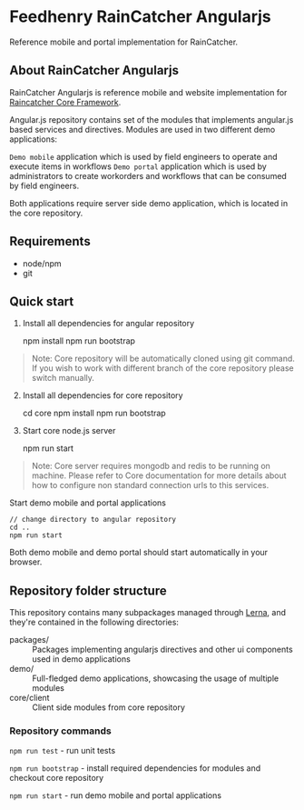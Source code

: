 # Feedhenry RainCatcher Angularjs

Reference mobile and portal implementation for RainCatcher.

## About RainCatcher Angularjs

RainCatcher Angularjs is reference mobile and website implementation for [Raincatcher Core Framework](https://github.com/feedhenry-raincatcher/raincatcher-core).

Angular.js repository contains set of the modules that implements angular.js based services and directives.
Modules are used in two different demo applications:

`Demo mobile` application which is used by field engineers to operate and execute items in workflows
`Demo portal` application which is used by administrators to create workorders and workflows that can be consumed by field engineers.

Both applications require server side demo application, which is located in the core repository.

## Requirements

- node/npm
- git

## Quick start

1. Install all dependencies for angular repository

    npm install
    npm run bootstrap

> Note: Core repository will be automatically cloned using git command.
If you wish to work with different branch of the core repository please switch manually.

2. Install all dependencies for core repository

    cd core
    npm install
    npm run bootstrap

3. Start core node.js server

    npm run start

> Note: Core server requires mongodb and redis to be running on machine.
Please refer to Core documentation for more details about how to configure non standard connection urls
to this services.

Start demo mobile and portal applications

    // change directory to angular repository
    cd ..
    npm run start

Both demo mobile and demo portal should start automatically in your browser.

## Repository folder structure

This repository contains many subpackages managed through [Lerna](https://lernajs.io/), and they're
contained in the following directories:

<dl>
  <dt>packages/</dt>
  <dd>Packages implementing angularjs directives and other ui components used in demo applications</dd>

  <dt>demo/</dt>
  <dd>Full-fledged demo applications, showcasing the usage of multiple modules</dd>

  <dt>core/client</dt>
  <dd>Client side modules from core repository</dd>
</dl>

### Repository commands

 `npm run test` - run unit tests

 `npm run bootstrap` - install required dependencies for modules and checkout core repository

 `npm run start` - run demo mobile and portal applications
